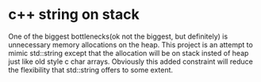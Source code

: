 # c++ string  on stack
One of the biggest bottlenecks(ok not the biggest, but definitely) is unnecessary memory allocations on the heap. 
This project is an attempt to mimic std::string except that the allocation will be on stack insted of heap just like
old style c char arrays. Obviously this added constraint will reduce the flexibility that std::string offers to some extent. 
